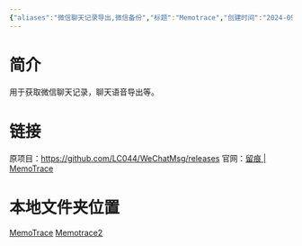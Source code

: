 ```yaml
---
{"aliases":"微信聊天记录导出,微信备份","标题":"Memotrace","创建时间":"2024-09-21 17:01","tags":null,"dg-publish":true,"permalink":"/5000工具/5200github/Memotrace/","dgPassFrontmatter":true}
---
```


# 简介
用于获取微信聊天记录，聊天语音导出等。
#  链接
原项目：https://github.com/LC044/WeChatMsg/releases
官网：[留痕 | MemoTrace](https://memotrace.cn/)

# 本地文件夹位置
[MemoTrace](file:///D:%5CMemoTrace)
[Memotrace2](file:///D:%5CMemotrace2)

